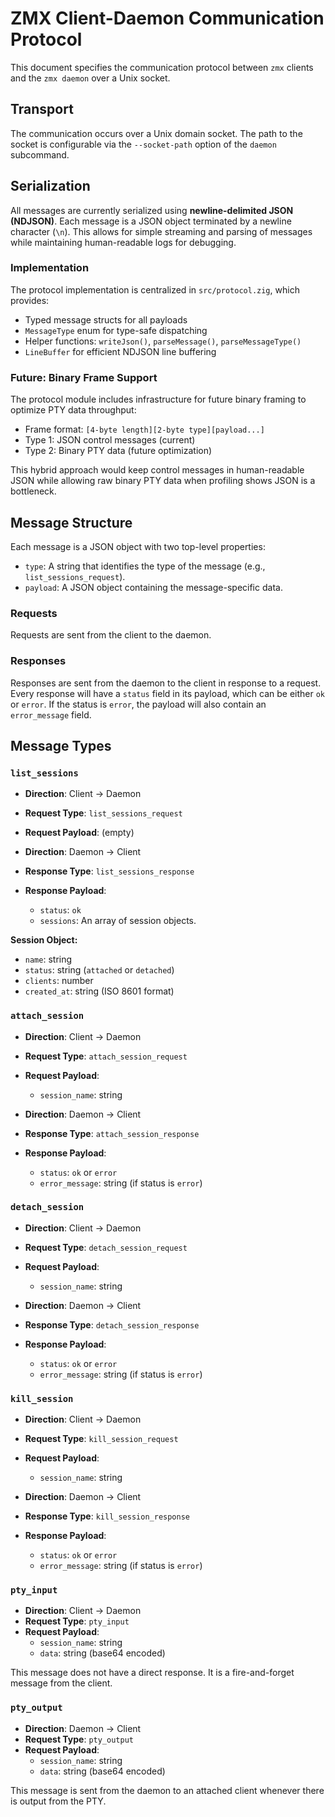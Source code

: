 # ZMX Client-Daemon Communication Protocol

This document specifies the communication protocol between `zmx` clients and the `zmx daemon` over a Unix socket.

## Transport

The communication occurs over a Unix domain socket. The path to the socket is configurable via the `--socket-path` option of the `daemon` subcommand.

## Serialization

All messages are currently serialized using **newline-delimited JSON (NDJSON)**. Each message is a JSON object terminated by a newline character (`\n`). This allows for simple streaming and parsing of messages while maintaining human-readable logs for debugging.

### Implementation

The protocol implementation is centralized in `src/protocol.zig`, which provides:
- Typed message structs for all payloads
- `MessageType` enum for type-safe dispatching
- Helper functions: `writeJson()`, `parseMessage()`, `parseMessageType()`
- `LineBuffer` for efficient NDJSON line buffering

### Future: Binary Frame Support

The protocol module includes infrastructure for future binary framing to optimize PTY data throughput:
- Frame format: `[4-byte length][2-byte type][payload...]`
- Type 1: JSON control messages (current)
- Type 2: Binary PTY data (future optimization)

This hybrid approach would keep control messages in human-readable JSON while allowing raw binary PTY data when profiling shows JSON is a bottleneck.

## Message Structure

Each message is a JSON object with two top-level properties:

- `type`: A string that identifies the type of the message (e.g., `list_sessions_request`).
- `payload`: A JSON object containing the message-specific data.

### Requests

Requests are sent from the client to the daemon.

### Responses

Responses are sent from the daemon to the client in response to a request. Every response will have a `status` field in its payload, which can be either `ok` or `error`. If the status is `error`, the payload will also contain an `error_message` field.

## Message Types

### `list_sessions`

- **Direction**: Client -> Daemon
- **Request Type**: `list_sessions_request`
- **Request Payload**: (empty)

- **Direction**: Daemon -> Client
- **Response Type**: `list_sessions_response`
- **Response Payload**:
    - `status`: `ok`
    - `sessions`: An array of session objects.

**Session Object:**

- `name`: string
- `status`: string (`attached` or `detached`)
- `clients`: number
- `created_at`: string (ISO 8601 format)

### `attach_session`

- **Direction**: Client -> Daemon
- **Request Type**: `attach_session_request`
- **Request Payload**:
    - `session_name`: string

- **Direction**: Daemon -> Client
- **Response Type**: `attach_session_response`
- **Response Payload**:
    - `status`: `ok` or `error`
    - `error_message`: string (if status is `error`)

### `detach_session`

- **Direction**: Client -> Daemon
- **Request Type**: `detach_session_request`
- **Request Payload**:
    - `session_name`: string

- **Direction**: Daemon -> Client
- **Response Type**: `detach_session_response`
- **Response Payload**:
    - `status`: `ok` or `error`
    - `error_message`: string (if status is `error`)

### `kill_session`

- **Direction**: Client -> Daemon
- **Request Type**: `kill_session_request`
- **Request Payload**:
    - `session_name`: string

- **Direction**: Daemon -> Client
- **Response Type**: `kill_session_response`
- **Response Payload**:
    - `status`: `ok` or `error`
    - `error_message`: string (if status is `error`)

### `pty_input`

- **Direction**: Client -> Daemon
- **Request Type**: `pty_input`
- **Request Payload**:
    - `session_name`: string
    - `data`: string (base64 encoded)

This message does not have a direct response. It is a fire-and-forget message from the client.

### `pty_output`

- **Direction**: Daemon -> Client
- **Request Type**: `pty_output`
- **Request Payload**:
    - `session_name`: string
    - `data`: string (base64 encoded)

This message is sent from the daemon to an attached client whenever there is output from the PTY.

